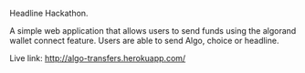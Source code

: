Headline Hackathon.

A simple web application that allows users to send funds using the algorand wallet connect feature. Users are able to send Algo, choice or headline.

Live link: http://algo-transfers.herokuapp.com/
